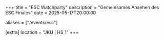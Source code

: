 +++
title = "ESC Watchparty"
description = "Gemeinsames Ansehen des ESC Finales"
date = 2025-05-17T20:00:00

aliases = ["/events/esc"]

[extra]
location = "JKU | HS 1"
+++
